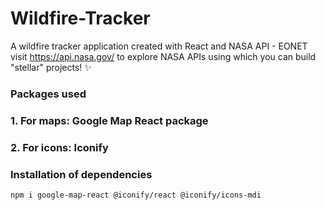 # Wildfire-Tracker

A wildfire tracker application created with React and NASA API - EONET
visit https://api.nasa.gov/ to explore NASA APIs using which you can build "stellar" projects! ✨

### Packages used

### 1. For maps: Google Map React package

### 2. For icons: Iconify

### Installation of dependencies

`npm i google-map-react @iconify/react @iconify/icons-mdi`
